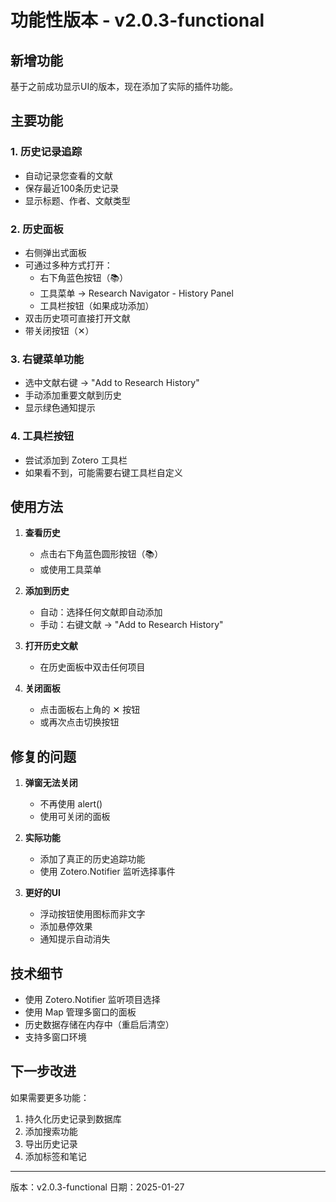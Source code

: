 # 功能性版本 - v2.0.3-functional

## 新增功能

基于之前成功显示UI的版本，现在添加了实际的插件功能。

## 主要功能

### 1. 历史记录追踪
- 自动记录您查看的文献
- 保存最近100条历史记录
- 显示标题、作者、文献类型

### 2. 历史面板
- 右侧弹出式面板
- 可通过多种方式打开：
  - 右下角蓝色按钮（📚）
  - 工具菜单 → Research Navigator - History Panel
  - 工具栏按钮（如果成功添加）
- 双击历史项可直接打开文献
- 带关闭按钮（✕）

### 3. 右键菜单功能
- 选中文献右键 → "Add to Research History"
- 手动添加重要文献到历史
- 显示绿色通知提示

### 4. 工具栏按钮
- 尝试添加到 Zotero 工具栏
- 如果看不到，可能需要右键工具栏自定义

## 使用方法

1. **查看历史**
   - 点击右下角蓝色圆形按钮（📚）
   - 或使用工具菜单

2. **添加到历史**
   - 自动：选择任何文献即自动添加
   - 手动：右键文献 → "Add to Research History"

3. **打开历史文献**
   - 在历史面板中双击任何项目

4. **关闭面板**
   - 点击面板右上角的 ✕ 按钮
   - 或再次点击切换按钮

## 修复的问题

1. **弹窗无法关闭**
   - 不再使用 alert()
   - 使用可关闭的面板

2. **实际功能**
   - 添加了真正的历史追踪功能
   - 使用 Zotero.Notifier 监听选择事件

3. **更好的UI**
   - 浮动按钮使用图标而非文字
   - 添加悬停效果
   - 通知提示自动消失

## 技术细节

- 使用 Zotero.Notifier 监听项目选择
- 使用 Map 管理多窗口的面板
- 历史数据存储在内存中（重启后清空）
- 支持多窗口环境

## 下一步改进

如果需要更多功能：
1. 持久化历史记录到数据库
2. 添加搜索功能
3. 导出历史记录
4. 添加标签和笔记

---
版本：v2.0.3-functional
日期：2025-01-27